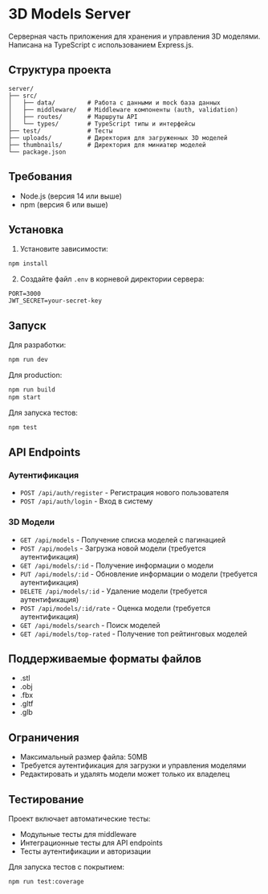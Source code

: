# 3D Models Server

Серверная часть приложения для хранения и управления 3D моделями. Написана на TypeScript с использованием Express.js.

## Структура проекта

```
server/
├── src/
│   ├── data/         # Работа с данными и mock база данных
│   ├── middleware/   # Middleware компоненты (auth, validation)
│   ├── routes/       # Маршруты API
│   └── types/        # TypeScript типы и интерфейсы
├── test/             # Тесты
├── uploads/          # Директория для загруженных 3D моделей
├── thumbnails/       # Директория для миниатюр моделей
└── package.json
```

## Требования

- Node.js (версия 14 или выше)
- npm (версия 6 или выше)

## Установка

1. Установите зависимости:
```bash
npm install
```

2. Создайте файл `.env` в корневой директории сервера:
```env
PORT=3000
JWT_SECRET=your-secret-key
```

## Запуск

Для разработки:
```bash
npm run dev
```

Для production:
```bash
npm run build
npm start
```

Для запуска тестов:
```bash
npm test
```

## API Endpoints

### Аутентификация

- `POST /api/auth/register` - Регистрация нового пользователя
- `POST /api/auth/login` - Вход в систему

### 3D Модели

- `GET /api/models` - Получение списка моделей с пагинацией
- `POST /api/models` - Загрузка новой модели (требуется аутентификация)
- `GET /api/models/:id` - Получение информации о модели
- `PUT /api/models/:id` - Обновление информации о модели (требуется аутентификация)
- `DELETE /api/models/:id` - Удаление модели (требуется аутентификация)
- `POST /api/models/:id/rate` - Оценка модели (требуется аутентификация)
- `GET /api/models/search` - Поиск моделей
- `GET /api/models/top-rated` - Получение топ рейтинговых моделей

## Поддерживаемые форматы файлов

- .stl
- .obj
- .fbx
- .gltf
- .glb

## Ограничения

- Максимальный размер файла: 50MB
- Требуется аутентификация для загрузки и управления моделями
- Редактировать и удалять модели может только их владелец

## Тестирование

Проект включает автоматические тесты:
- Модульные тесты для middleware
- Интеграционные тесты для API endpoints
- Тесты аутентификации и авторизации

Для запуска тестов с покрытием:
```bash
npm run test:coverage
``` 